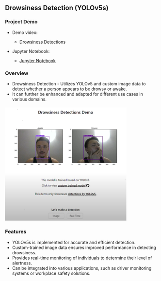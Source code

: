 ## Drowsiness Detection (YOLOv5s)

### Project Demo

- Demo video:
  - [Drowsiness Detections](https://www.youtube.com/watch?v=KFHNxGSGBc8&feature=youtu.be)
 
- Jupyter Notebook:
  - [Jupyter Notebook](https://github.com/andrewtclin/drowsiness-detections/blob/master/backend/core/model/drowsiness_detection.ipynb)

### Overview

- Drowsiness Detection - Utilizes YOLOv5 and custom image data to detect whether a person appears to be drowsy or awake.
- It can further be enhanced and adapted for different use cases in various domains.

<img src="drowsiness_demo.png" alt="Alt Text" width="400" height="auto">

### Features

- YOLOv5s is implemented for accurate and efficient detection.
- Custom-trained image data ensures improved performance in detecting drowsiness.
- Provides real-time monitoring of individuals to determine their level of alertness.
- Can be integrated into various applications, such as driver monitoring systems or workplace safety solutions.
